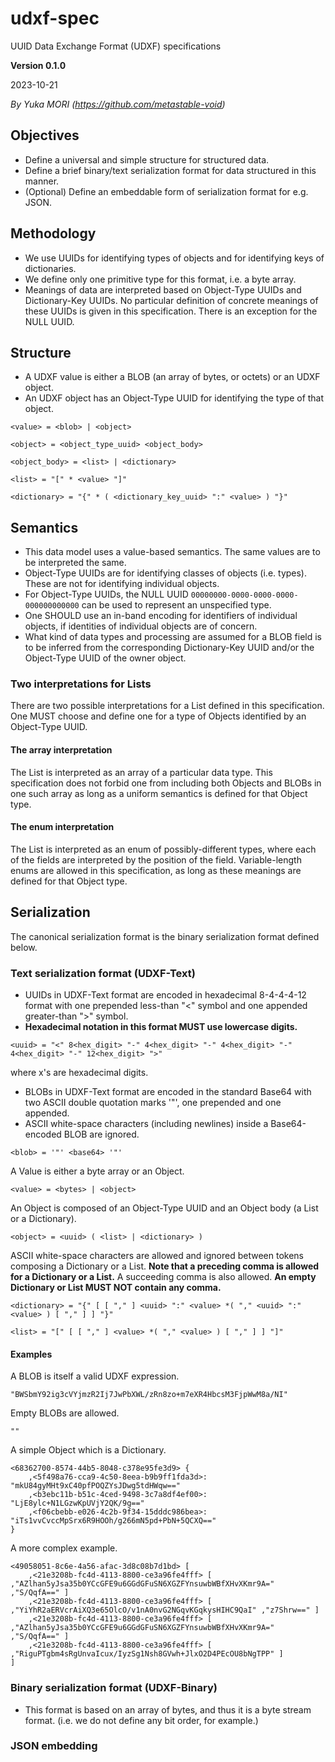 # udxf-spec
UUID Data Exchange Format (UDXF) specifications

**Version 0.1.0**

2023-10-21

_By Yuka MORI (https://github.com/metastable-void)_

## Objectives

- Define a universal and simple structure for structured data.
- Define a brief binary/text serialization format for data structured in this manner.
- (Optional) Define an embeddable form of serialization format for e.g. JSON.

## Methodology

- We use UUIDs for identifying types of objects and for identifying keys of dictionaries.
- We define only one primitive type for this format, i.e. a byte array.
- Meanings of data are interpreted based on Object-Type UUIDs and Dictionary-Key UUIDs. No particular definition of concrete meanings of these UUIDs is given in this specification. There is an exception for the NULL UUID.

## Structure

- A UDXF value is either a BLOB (an array of bytes, or octets) or an UDXF object.
- An UDXF object has an Object-Type UUID for identifying the type of that object.

```
<value> = <blob> | <object>

<object> = <object_type_uuid> <object_body>

<object_body> = <list> | <dictionary>

<list> = "[" * <value> "]"

<dictionary> = "{" * ( <dictionary_key_uuid> ":" <value> ) "}"
```

## Semantics

- This data model uses a value-based semantics. The same values are to be interpreted the same.
- Object-Type UUIDs are for identifying classes of objects (i.e. types). These are not for identifying individual objects.
- For Object-Type UUIDs, the NULL UUID `00000000-0000-0000-0000-000000000000` can be used to represent an unspecified type.
- One SHOULD use an in-band encoding for identifiers of individual objects, if identities of individual objects are of concern.
- What kind of data types and processing are assumed for a BLOB field is to be inferred from the corresponding Dictionary-Key UUID and/or the Object-Type UUID of the owner object.

### Two interpretations for Lists

There are two possible interpretations for a List defined in this specification.
One MUST choose and define one for a type of Objects identified by an Object-Type UUID.

#### The array interpretation

The List is interpreted as an array of a particular data type.
This specification does not forbid one from including both Objects and BLOBs in one such array as long as a uniform semantics is defined for that Object type.

#### The enum interpretation

The List is interpreted as an enum of possibly-different types, where each of the fields are interpreted by the position of the field.
Variable-length enums are allowed in this specification, as long as these meanings are defined for that Object type.

## Serialization

The canonical serialization format is the binary serialization format defined below.

### Text serialization format (UDXF-Text)

- UUIDs in UDXF-Text format are encoded in hexadecimal 8-4-4-4-12 format with one prepended less-than "<" symbol and one appended greater-than ">" symbol.
- **Hexadecimal notation in this format MUST use lowercase digits.**

```
<uuid> = "<" 8<hex_digit> "-" 4<hex_digit> "-" 4<hex_digit> "-" 4<hex_digit> "-" 12<hex_digit> ">"
```

where x's are hexadecimal digits.

- BLOBs in UDXF-Text format are encoded in the standard Base64 with two ASCII double quotation marks '"', one prepended and one appended.
- ASCII white-space characters (including newlines) inside a Base64-encoded BLOB are ignored.

```
<blob> = '"' <base64> '"'
```

A Value is either a byte array or an Object.

```
<value> = <bytes> | <object>
```

An Object is composed of an Object-Type UUID and an Object body (a List or a Dictionary).

```
<object> = <uuid> ( <list> | <dictionary> )
```

ASCII white-space characters are allowed and ignored between tokens composing a Dictionary or a List.
**Note that a preceding comma is allowed for a Dictionary or a List.** A succeeding comma is also allowed.
**An empty Dictionary or List MUST NOT contain any comma.**

```
<dictionary> = "{" [ [ "," ] <uuid> ":" <value> *( "," <uuid> ":" <value> ) [ "," ] ] "}"
```

```
<list> = "[" [ [ "," ] <value> *( "," <value> ) [ "," ] ] "]"
```

#### Examples

A BLOB is itself a valid UDXF expression.

```
"BWSbmY92ig3cVYjmzR2Ij7JwPbXWL/zRn8zo+m7eXR4HbcsM3FjpWwM8a/NI"
```

Empty BLOBs are allowed.

```
""
```

A simple Object which is a Dictionary.

```
<68362700-8574-44b5-8048-c378e95fe3d9> {
    ,<5f498a76-cca9-4c50-8eea-b9b9ff1fda3d>: "mkU84gyMHt9xC40pfPOQZYsJDwg5tdHWqw=="
    ,<b3ebc11b-b51c-4ced-9498-3c7a8df4ef00>: "LjE8ylc+N1LGzwKpUVjY2QK/9g=="
    ,<f06cbebb-e026-4c2b-9f34-15dddc986bea>: "iTs1vvCvccMpSrx6R9HOOh/g266mN5pd+PbN+5QCXQ=="
}
```

A more complex example.

```
<49058051-8c6e-4a56-afac-3d8c08b7d1bd> [
    ,<21e3208b-fc4d-4113-8800-ce3a96fe4fff> [ ,"AZlhan5yJsa35b0YCcGFE9u6GGdGFuSN6XGZFYnsuwbWBfXHvXKmr9A=" ,"S/QqfA==" ]
    ,<21e3208b-fc4d-4113-8800-ce3a96fe4fff> [ ,"YiYhR2aERVcrAiXQ3e65OlcO/v1nA0nvG2NGqvKGqkysHIHC9QaI" ,"z7Shrw==" ]
    ,<21e3208b-fc4d-4113-8800-ce3a96fe4fff> [ ,"AZlhan5yJsa35b0YCcGFE9u6GGdGFuSN6XGZFYnsuwbWBfXHvXKmr9A=" ,"S/QqfA==" ]
    ,<21e3208b-fc4d-4113-8800-ce3a96fe4fff> [ ,"RiguPTgbm4sRgUnvaIcux/IyzSg1Nsh8GVwh+JlxO2D4PEcOU8bNgTPP" ]
]
```

### Binary serialization format (UDXF-Binary)

- This format is based on an array of bytes, and thus it is a byte stream format. (i.e. we do not define any bit order, for example.)

### JSON embedding

